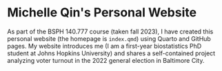 # Michelle Qin's Personal Website
As part of the BSPH 140.777 course (taken fall 2023), I have created this personal website (the homepage is `index.qmd`) using Quarto and GitHub pages. My website introduces me (I am a first-year biostatistics PhD student at Johns Hopkins University) and shares a self-contained project analyzing voter turnout in the 2022 general election in Baltimore City.
